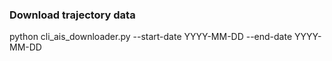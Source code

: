 ### Download trajectory data
python cli_ais_downloader.py --start-date YYYY-MM-DD --end-date YYYY-MM-DD